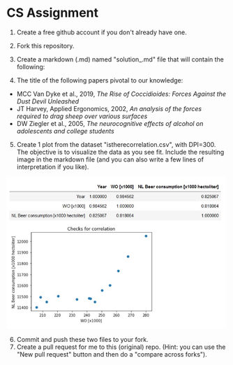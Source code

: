 # CS Assignment

1. Create a free github account if you don't already have one.
2. Fork this repository.
3. Create a markdown (.md) named "solution_<your name>.md" file that will contain the following:
    
4. The title of the following papers pivotal to our knowledge:
  - MCC Van Dyke et al., 2019, *The Rise of Coccidioides: Forces Against the Dust Devil Unleashed* 
  - JT Harvey, Applied Ergonomics, 2002, *An analysis of the forces required to drag sheep over various surfaces*
  - DW Ziegler et al., 2005, *The neurocognitive effects of alcohol on adolescents and college students*
    
5. Create 1 plot from the dataset "istherecorrelation.csv", with DPI=300. The objective is to visualize the data as you see fit. Include the resulting image in the markdown file (and you can also write a few lines of interpretation if you like).

![](CS_Assignment_capture.JPG)

6. Commit and push these two files to your fork.
7. Create a pull request for me to this (original) repo. (Hint: you can use the "New pull request" button and then do a "compare across forks").
